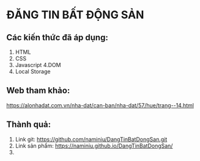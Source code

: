 # ĐĂNG TIN BẤT ĐỘNG SẢN
## Các kiến thức đã áp dụng:
1. HTML
2. CSS
3. Javascript
4.DOM
5. Local Storage

## Web tham khảo:
https://alonhadat.com.vn/nha-dat/can-ban/nha-dat/57/hue/trang--14.html

## Thành quả:
1. Link git: https://github.com/naminiu/DangTinBatDongSan.git
2. Link sản phẩm: https://naminiu.github.io/DangTinBatDongSan/
3.